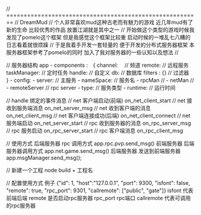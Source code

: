 ﻿// ========================================================
// DreamMud 
// 个人非常喜欢mud这种古老而有魅力的游戏 近几年mud有了新的生命 比较优秀的作品 放置江湖就是其中之一
// 开始做这个类型的游戏时候我发现了pomelo这个框架 但是我感觉这个框架比较重 启动时候的一堆乱七八糟的日志看着就很烦躁
// 于是我着手开发一套轻量的 便于开发的分布式服务器框架 本服务器框架参考了pomelo的同时 加入了我对服务器的一些认知以及想法
//

// 服务器结构 
app 
    - components :　{
        channel:　      // 频道 
        remote:         // 远程服务
        taskManager:    // 定时任务 
        handle:         // 自定义
        db:             // 数据库
        filters : {}    // 过滤器  
      }
    - config: 
    - server:           // 主服务 
    - nameSpace:        // 服务名
    - rpcMan            //
    - netMan            // 
    - remoteServer      // rpc server
    - type:             // 服务类型
    - runtime:          // 运行时间


// handle 绑定的事件消息 
    // net 客户端启动(前端)      on_net_client_start
    // net 接收到服务端消息      on_net_server_msg
    // net 收到客户端的消息      on_net_client_msg
    // net 客户端连接成功(后端)  on_net_client_connect
    // net 服务端启动           on_net_server_start
    // rpc 收到服务器的消息      on_rpc_server_msg 
    // rpc 服务启动             on_rpc_server_start
    // rpc 客户端消息           on_rpc_client_msg 

// 使用方式 
后端服务器 rpc 调用方式 
      app.rpc.pvp.send_msg() 
前端服务器 后端服务器调用方式 
      app.net.game.send_msg()
后端服务器 发送到前端服务器 
      app.msgManager.send_msg(); 


// 新建一个工程 
node build + 工程名



// 配置使用方式
例子  {"id": 1, "host":"127.0.0.1", "port": 9300, "isfont": false, "remote": true, "rpc_port": 9301, "callremote": ["public", "gate"]}
isfont 代表前端后端 
remote 是否启动rpc服务器 
rpc_port  rpc端口
callremote 代表可调用的rpc服务器
